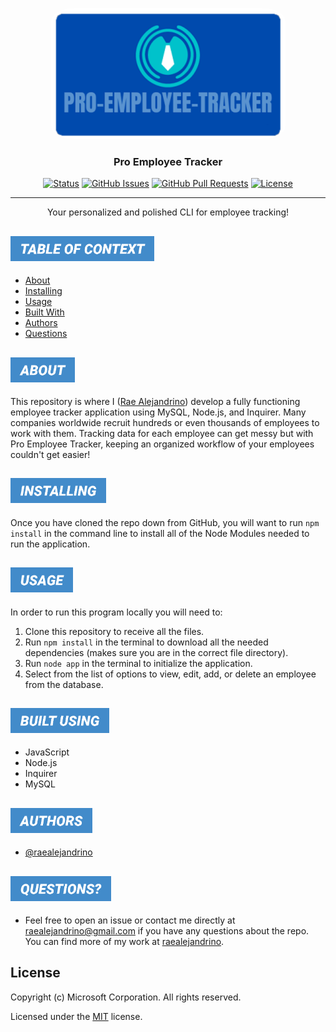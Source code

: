 
<p align="center">
    <a href="https://github.com/raealejandrino/pro-employee-tracker" rel="noopener">
    <img  src="./public/images/Pro-EMployee-Tracker.png" style="border-radius: 10%;" alt="Project logo"></a>
</p>


<h3 align="center">Pro Employee Tracker</h3>

<div align="center">


[![Status](https://img.shields.io/badge/status-active-success.svg)]()
[![GitHub Issues](https://img.shields.io/github/issues/raealejandrino/pro-employee-tracker.svg)](https://github.com/raealejandrino/pro-employee-tracker/issues)
[![GitHub Pull Requests](https://img.shields.io/github/issues-pr/raealejandrino/pro-employee-tracker.svg)](https://github.com/raealejandrino/pro-employee-tracker/pulls)
[![License](https://img.shields.io/badge/license-MIT-blue.svg)](/LICENSE)

</div>

---

<p align="center"> Your personalized and polished CLI for employee tracking!
<br>
</p>

## <img src="./themes/neptune/menu-categories/table-of-context.png" style="height: 40px">

- [About](#about)
- [Installing](#installing)
- [Usage](#usage)
- [Built With](#built_using)
- [Authors](#authors)
- [Questions](#questions)


## <img id="about" src="./themes/neptune/menu-categories/about.png" style="height: 40px">

This repository is where I ([Rae Alejandrino](https://github.com/raealejandrino/)) develop a fully functioning employee tracker application using MySQL, Node.js, and Inquirer. Many companies worldwide recruit hundreds or even thousands of employees to work with them. Tracking data for each employee can get messy but with Pro Employee Tracker, keeping an organized workflow of your employees couldn't get easier!

## <img id="installing" src="./themes/neptune/menu-categories/installing.png" style="height: 40px">

Once you have cloned the repo down from GitHub, you will want to run `npm install` in the command line to install all of the Node Modules needed to run the application.

## <img id="usage" src="./themes/neptune/menu-categories/usage.png" style="height: 40px">

In order to run this program locally you will need to:

1. Clone this repository to receive all the files.
2. Run `npm install` in the terminal to download all the needed dependencies (makes sure you are in the correct file directory).
3. Run `node app` in the terminal to initialize the application.
4. Select from the list of options to view, edit, add, or delete an employee from the database.

## <img id="built_using" src="./themes/neptune/menu-categories/built-using.png" style="height: 40px">

- JavaScript
- Node.js
- Inquirer
- MySQL


## <img id="authors" src="./themes/neptune/menu-categories/authors.png" style="height: 40px">

- [@raealejandrino](https://github.com/raealejandrino)

## <img id="questions" src="./themes/neptune/menu-categories/questions-alt.png" style="height: 40px">

- Feel free to open an issue or contact me directly at raealejandrino@gmail.com if you have any questions about the repo. You can find more of my work at [raealejandrino](https://github.com/raealejandrino/).

## License

Copyright (c) Microsoft Corporation. All rights reserved.

Licensed under the [MIT](LICENSE.txt) license.